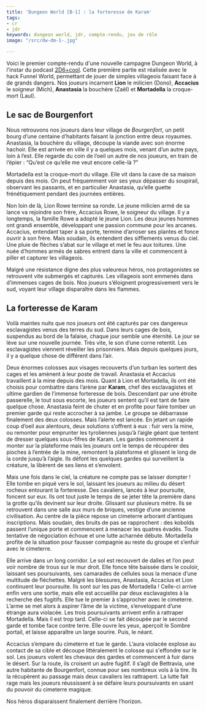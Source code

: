 ```yaml
---
title: 'Dungeon World [B-1] : la forteresse de Karam'
tags:
- cr
- jdr
keywords: dungeon world, jdr, compte-rendu, jeu de rôle
image: "/src/dw-dm-1-.jpg"

---
```

Voici le premier compte-rendu d'une nouvelle campagne Dungeon World, à l'instar du podcast [2D6+cool](http://2d6pluscool.ovh/index.php/tag/dungeon-world/). Cette première partie est réalisée avec le hack Funnel World, permettant de jouer de simples villageois faisant face à de grands dangers. Nos joueurs incarnent **Lion** le milicien (Dono), **Accacius** le soigneur (Mich), **Anastasia** la bouchère (Zaël) et **Mortadella** la croque-mort (Laul).

## Le sac de Bourgenfort

Nous retrouvons nos joueurs dans leur village de *Bourgenfort*, un petit bourg d’une centaine d’habitants faisant la jonction entre deux royaumes. Anastasia, la bouchère du village, découpe la viande avec son énorme hachoir. Elle est arrivée en ville il y a quelques mois, venant d’un autre pays, loin à l’est. Elle regarde du coin de l’oeil un autre de nos joueurs, en train de l’épier : “Qu’est ce qu’elle me veut encore celle-là ?”

Mortadella est la croque-mort du village. Elle vit dans  la cave de sa maison depuis des mois. On peut fréquemment voir ses yeux dépasser du soupirail, observant les passants, et en particulier Anastasia, qu’elle guette frénétiquement pendant des journées entières.

Non loin de là, Lion Rowe termine sa ronde. Le jeune milicien armé de sa lance va rejoindre son frère, Accacius Rowe, le soigneur du village. Il y a longtemps, la famille Rowe a adopté le jeune Lion. Les deux jeunes hommes ont grandi ensemble, développant une passion commune pour les arcanes. Accacius, entendant taper à sa porte, termine d’arroser ses plantes et fonce ouvrir à son frère. Mais soudain, ils entendent des sifflements venus du ciel. Une pluie de flèches s’abat sur le village et met le feu aux toitures. Une nuée d’hommes armés de sabres entrent dans la ville et commencent à piller et capturer les villageois.

Malgré une résistance digne des plus valeureux héros, nos protagonistes se retrouvent vite submergés et capturés. Les villageois sont emmenés dans d’immenses cages de bois. Nos joueurs s’éloignent progressivement vers le sud, voyant leur village disparaître dans les flammes.

## La forteresse de Karam

Voilà maintes nuits que nos joueurs ont été capturés par ces dangereux esclavagistes venus des terres du sud. Dans leurs cages de bois, suspendus au bord de la falaise, chaque jour semble une éternité. Le jour se lève sur une nouvelle journée. Très vite, le son d’une corne retentit. Les esclavagistes viennent réveiller les prisonniers. Mais depuis quelques jours, il y a quelque chose de différent dans l’air.

Deux énormes colosses aux visages recouverts d’un turban les sortent des cages et les amènent à leur poste de travail. Anastasia et Accacius travaillent à la mine depuis des mois. Quant à Lion et Mortadella, ils ont été choisis pour combattre dans l’arène par **Karam**, chef des esclavagistes et ultime gardien de l’immense forteresse de bois. Descendant par une étroite passerelle, le tout sous escorte, les joueurs sentent qu’il est tant de faire quelque chose. Anastasia feint de chuter et en profite pour faire tomber un premier garde qui reste accrocher à sa jambe. Le groupe se débarrasse finalement des deux colosses. Mais l’alerte est lancée. En jetant un rapide coup d’oeil aux alentours, deux solutions s’offrent à eux : fuir vers la mine, ou remonter pour emprunter les tyroliennes jusqu’à l’aigle géant que tentent de dresser quelques sous-fifres de Karam. Les gardes commencent à monter sur la plateforme mais les joueurs ont le temps de récupérer des pioches à l’entrée de la mine, remontent la plateforme et glissent le long de la corde jusqu’à l’aigle. Ils défont les quelques gardes qui surveillent la créature, la libèrent de ses liens et s’envolent.

Mais une fois dans le ciel, la créature ne compte pas se laisser dompter ! Elle tombe en piqué vers le sol, laissant les joueurs au milieu du désert rocheux entourant la forteresse. Des cavaliers, lancés à leur poursuite, foncent sur eux. Ils ont tout juste le temps de se jeter tête la première dans la grotte qu’ils devinent sur leur droite. Glissant sur plusieurs mètre. Ils se retrouvent dans une salle aux murs de briques, vestige d’une ancienne civilisation. Au centre de la pièce repose un cimeterre arborant d’antiques inscriptions. Mais soudain, des bruits de pas se rapprochent : des kobolds passent l’unique porte et commencent à menacer les quatres évadés. Toute tentative de négociation échoue et une lutte acharnée débute. Mortadella profite de la situation pour fausser compagnie au reste du groupe et s’enfuir avec le cimeterre.

Elle arrive dans un long corridor. Le sol est recouvert de dalles et l’on peut voir nombre de trous sur le mur droit. Elle fonce tête baissée dans le couloir, laissant ses poursuivants, ses camarades de cellules sous la menace d’une multitude de fléchettes. Malgré les blessures, Anastasia, Accacius et Lion continuent leur poursuite. Ils sont sur les pas de Mortadella ! Celle-ci arrive enfin vers une sortie, mais elle est accueillie par deux esclavagistes à la recherche des fugitifs. Elle tue le premier à s’approcher avec le cimeterre. L’arme se met alors à aspirer l’âme de la victime, s’enveloppant d’une étrange aura violacée. Les trois poursuivants arrivent enfin à rattraper Mortadella. Mais il est trop tard. Celle-ci se fait découpée par le second garde et tombe face contre terre. Elle ouvre les yeux, aperçoit le Sombre portail, et laisse apparaître un large sourire. Puis, le néant.

Accacius s’empare du cimeterre et tue le garde. L’aura violacée explose au contact de sa cible et découpe littéralement le colosse qui s'effondre sur le sol. Les joueurs volent les chevaux des gardes et commencent à fuir dans le désert. Sur la route, ils croisent un autre fugitif. Il s’agit de Bettravia, une autre habitante de Bourgenfort, connue pour ses nombreux vols à la tire. Ils la récupèrent au passage mais deux cavaliers les rattrapent. La lutte fait rage mais les joueurs réussissent à se défaire leurs poursuivants en usant du pouvoir du cimeterre magique.

Nos héros disparaissent finalement derrière l’horizon.